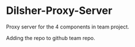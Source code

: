 # Dilsher-Proxy-Server

Proxy server for the 4 components in team project.

Adding the repo to github team repo.